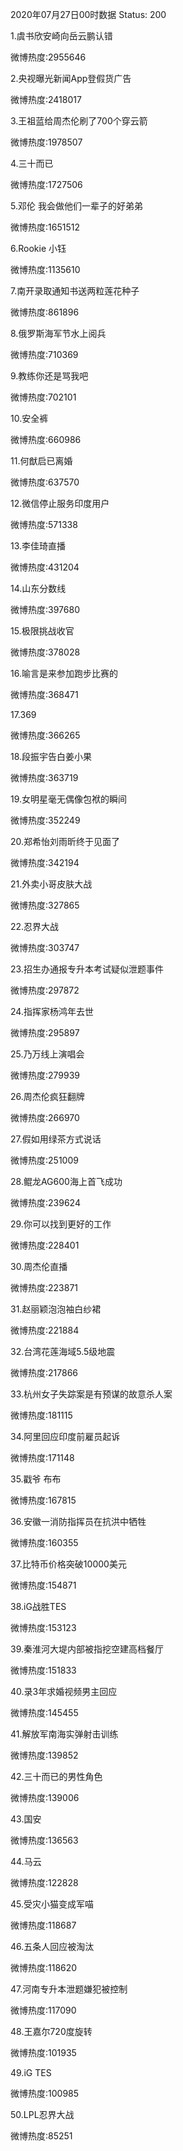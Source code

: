 2020年07月27日00时数据
Status: 200

1.虞书欣安崎向岳云鹏认错

微博热度:2955646

2.央视曝光新闻App登假货广告

微博热度:2418017

3.王祖蓝给周杰伦刷了700个穿云箭

微博热度:1978507

4.三十而已

微博热度:1727506

5.邓伦 我会做他们一辈子的好弟弟

微博热度:1651512

6.Rookie 小钰

微博热度:1135610

7.南开录取通知书送两粒莲花种子

微博热度:861896

8.俄罗斯海军节水上阅兵

微博热度:710369

9.教练你还是骂我吧

微博热度:702101

10.安全裤

微博热度:660986

11.何猷启已离婚

微博热度:637570

12.微信停止服务印度用户

微博热度:571338

13.李佳琦直播

微博热度:431204

14.山东分数线

微博热度:397680

15.极限挑战收官

微博热度:378028

16.喻言是来参加跑步比赛的

微博热度:368471

17.369

微博热度:366265

18.段振宇告白姜小果

微博热度:363719

19.女明星毫无偶像包袱的瞬间

微博热度:352249

20.郑希怡刘雨昕终于见面了

微博热度:342194

21.外卖小哥皮肤大战

微博热度:327865

22.忍界大战

微博热度:303747

23.招生办通报专升本考试疑似泄题事件

微博热度:297872

24.指挥家杨鸿年去世

微博热度:295897

25.乃万线上演唱会

微博热度:279939

26.周杰伦疯狂翻牌

微博热度:266970

27.假如用绿茶方式说话

微博热度:251009

28.鲲龙AG600海上首飞成功

微博热度:239624

29.你可以找到更好的工作

微博热度:228401

30.周杰伦直播

微博热度:223871

31.赵丽颖泡泡袖白纱裙

微博热度:221884

32.台湾花莲海域5.5级地震

微博热度:217866

33.杭州女子失踪案是有预谋的故意杀人案

微博热度:181115

34.阿里回应印度前雇员起诉

微博热度:171148

35.戳爷 布布

微博热度:167815

36.安徽一消防指挥员在抗洪中牺牲

微博热度:160355

37.比特币价格突破10000美元

微博热度:154871

38.iG战胜TES

微博热度:153123

39.秦淮河大堤内部被指挖空建高档餐厅

微博热度:151833

40.录3年求婚视频男主回应

微博热度:145455

41.解放军南海实弹射击训练

微博热度:139852

42.三十而已的男性角色

微博热度:139006

43.国安

微博热度:136563

44.马云

微博热度:122828

45.受灾小猫变成军喵

微博热度:118687

46.五条人回应被淘汰

微博热度:118620

47.河南专升本泄题嫌犯被控制

微博热度:117090

48.王嘉尔720度旋转

微博热度:101935

49.iG TES

微博热度:100985

50.LPL忍界大战

微博热度:85251

